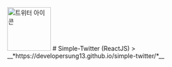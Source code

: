 <img width=100 src="https://wikis.krsocsci.org/images/1/14/%ED%8A%B8%EC%9C%84%ED%84%B0_%EC%95%84%EC%9D%B4%EC%BD%98.png" alt="트위터 아이콘">
# Simple-Twitter (ReactJS)
> __*https://developersung13.github.io/simple-twitter/*__
